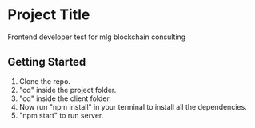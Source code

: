 # Project Title

Frontend developer test for mlg blockchain consulting

## Getting Started

1.  Clone the repo.
2.  "cd" inside the project folder.
3.  "cd" inside the client folder.
4.  Now run "npm install" in your terminal to install all the dependencies.
5.  "npm start" to run server.
